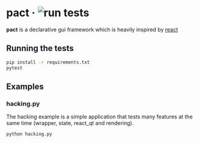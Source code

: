 # pact &middot; ![run tests](https://github.com/BjornM111/python_react/workflows/run%20tests/badge.svg)
**pact** is a declarative gui framework which is heavily inspired by [react](https://reactjs.org)

## Running the tests
```sh
pip install -r requirements.txt
pytest
```

## Examples
### hacking.py
The hacking example is a simple application that tests many features at the same time (wrapper, state, react_qt and rendering).
```sh
python hacking.py
```
